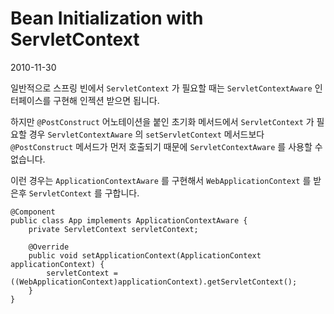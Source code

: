 # Bean Initialization with ServletContext

2010-11-30

일반적으로 스프링 빈에서 `ServletContext` 가 필요할 때는
`ServletContextAware` 인터페이스를 구현해 인젝션 받으면 됩니다.

하지만 `@PostConstruct` 어노테이션을 붙인 초기화 메서드에서 `ServletContext` 가 필요할 경우
`ServletContextAware` 의 `setServletContext` 메서드보다 `@PostConstruct` 메서드가 먼저 호출되기 때문에
`ServletContextAware` 를 사용할 수 없습니다.

이런 경우는 `ApplicationContextAware` 를 구현해서 `WebApplicationContext` 를 받은후 `ServletContext` 를 구합니다.

	@Component
	public class App implements ApplicationContextAware {
		private ServletContext servletContext;
	
		@Override
		public void setApplicationContext(ApplicationContext applicationContext) {
			servletContext = ((WebApplicationContext)applicationContext).getServletContext();
		}
	}
